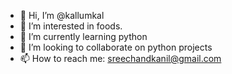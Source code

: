 - 👋 Hi, I’m @kallumkal
- 👀 I’m interested in foods.
- 🌱 I’m currently learning python
- 💞️ I’m looking to collaborate on python projects
- 📫 How to reach me: sreechandkanil@gmail.com

<!---
kallumkal/kallumkal is a ✨ special ✨ repository because its `README.md` (this file) appears on your GitHub profile.
You can click the Preview link to take a look at your changes.
--->
